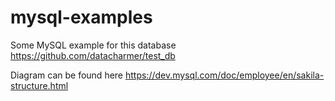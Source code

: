 # mysql-examples
Some MySQL example for this database https://github.com/datacharmer/test_db

Diagram can be found here https://dev.mysql.com/doc/employee/en/sakila-structure.html